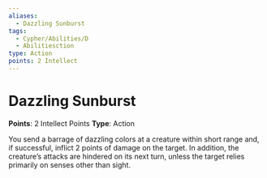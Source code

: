 ```yaml
---
aliases:
  - Dazzling Sunburst
tags:
  - Cypher/Abilities/D
  - Abilitiesction
type: Action
points: 2 Intellect
---
```


# Dazzling Sunburst

**Points**: 2 Intellect Points
**Type**: Action

You send a barrage of dazzling colors at a creature within short range and, if successful, inflict 2 points of damage on the target. In addition, the creature’s attacks are hindered on its next turn, unless the target relies primarily on senses other than sight.
